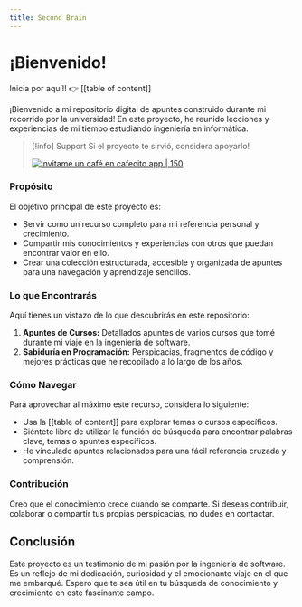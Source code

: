 ```yaml
---
title: Second Brain
---
```


# ¡Bienvenido! 


Inicia por aquí!! 👉 [[table of content]] 


¡Bienvenido a mi repositorio digital de apuntes construido durante mi recorrido por la universidad! En este proyecto, he reunido lecciones y experiencias de mi tiempo estudiando ingeniería en informática. 

>[!info] Support 
>Si el proyecto te sirvió, considera apoyarlo! 
>
>[![Invitame un café en cafecito.app | 150](https://cdn.cafecito.app/imgs/buttons/button_6.svg)](https://cafecito.app/valenottaviano)
### Propósito
El objetivo principal de este proyecto es:
- Servir como un recurso completo para mi referencia personal y crecimiento.
- Compartir mis conocimientos y experiencias con otros que puedan encontrar valor en ello.
- Crear una colección estructurada, accesible y organizada de apuntes para una navegación y aprendizaje sencillos.

### Lo que Encontrarás
Aquí tienes un vistazo de lo que descubrirás en este repositorio:
1. **Apuntes de Cursos:** Detallados apuntes de varios cursos que tomé durante mi viaje en la ingeniería de software.
2. **Sabiduría en Programación:** Perspicacias, fragmentos de código y mejores prácticas que he recopilado a lo largo de los años.

### Cómo Navegar
Para aprovechar al máximo este recurso, considera lo siguiente:
- Usa la [[table of content]] para explorar temas o cursos específicos.
- Siéntete libre de utilizar la función de búsqueda para encontrar palabras clave, temas o apuntes específicos.
- He vinculado apuntes relacionados para una fácil referencia cruzada y comprensión.

### Contribución
Creo que el conocimiento crece cuando se comparte. Si deseas contribuir, colaborar o compartir tus propias perspicacias, no dudes en contactar.

## Conclusión
Este proyecto es un testimonio de mi pasión por la ingeniería de software. Es un reflejo de mi dedicación, curiosidad y el emocionante viaje en el que me embarqué. Espero que te sea útil en tu búsqueda de conocimiento y crecimiento en este fascinante campo.